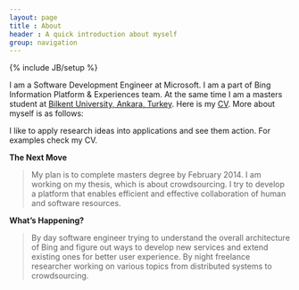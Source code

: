 ```yaml
---
layout: page
title : About
header : A quick introduction about myself
group: navigation
---
```

{% include JB/setup %}

I am a Software Development Engineer at Microsoft. I am a part of Bing Information Platform & Experiences team. At the same time I am a masters student at [Bilkent University, Ankara, Turkey](http://www.bilkent.edu.tr). Here is my [CV](https://dl.dropboxusercontent.com/u/36697720/docs/MertEminKalender_cv.pdf). More about myself is as follows:

I like to apply research ideas into applications and see them action. For examples check my CV.

**The Next Move**

> My plan is to complete masters degree by February 2014. I am working on my thesis, which is about crowdsourcing. I try to develop a platform that enables efficient and effective collaboration of human and software resources.


**What’s Happening?**

> By day software engineer trying to understand the overall architecture of Bing and figure out ways to develop new services and extend existing ones for better user experience. By night freelance researcher working on various topics from distributed systems to crowdsourcing.